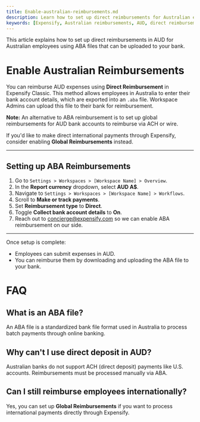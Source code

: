 ```yaml
---
title: Enable-australian-reimbursements.md
description: Learn how to set up direct reimbursements for Australian employees using ABA files in Expensify Classic.
keywords: [Expensify, Australian reimbursements, AUD, direct reimbursement, ABA file, bank account, Expensify Classic]
---
```


This article explains how to set up direct reimbursements in AUD for Australian employees using ABA files that can be uploaded to your bank.

# Enable Australian Reimbursements

You can reimburse AUD expenses using **Direct Reimbursement** in Expensify Classic. This method allows employees in Australia to enter their bank account details, which are exported into an `.aba` file. Workspace Admins can upload this file to their bank for reimbursement.

**Note:** An alternative to ABA reimbursement is to set up global reimbursements for AUD bank accounts to reimburse via ACH or wire. 

If you'd like to make direct international payments through Expensify, consider enabling **Global Reimbursements** instead.

---

## Setting up ABA Reimbursements

1. Go to `Settings > Workspaces > [Workspace Name] > Overview`.
2. In the **Report currency** dropdown, select **AUD A$**.
3. Navigate to `Settings > Workspaces > [Workspace Name] > Workflows`.
4. Scroll to **Make or track payments**.
5. Set **Reimbursement type** to **Direct**.
6. Toggle **Collect bank account details** to **On**.
7. Reach out to concierge@expensify.com so we can enable ABA reimbursement on our side. 

---

Once setup is complete:
- Employees can submit expenses in AUD.
- You can reimburse them by downloading and uploading the ABA file to your bank.

# FAQ

## What is an ABA file?

An ABA file is a standardized bank file format used in Australia to process batch payments through online banking.

## Why can't I use direct deposit in AUD?

Australian banks do not support ACH (direct deposit) payments like U.S. accounts. Reimbursements must be processed manually via ABA.

## Can I still reimburse employees internationally?

Yes, you can set up **Global Reimbursements** if you want to process international payments directly through Expensify.

